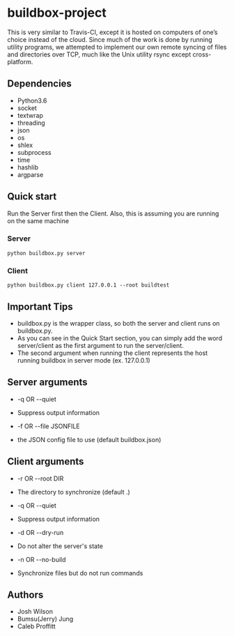# buildbox-project
This is very similar to Travis-CI, except it is hosted on computers of one’s choice instead of the cloud. 
Since much of the work is done by running utility programs, we attempted to implement our own remote syncing of files and directories over TCP, much like the Unix utility rsync except cross-platform.

## Dependencies
* Python3.6
* socket
* textwrap
* threading
* json
* os
* shlex
* subprocess
* time
* hashlib
* argparse

## Quick start
Run the Server first then the Client.
Also, this is assuming you are running on the same machine

### Server
```
python buildbox.py server
```

### Client
```
python buildbox.py client 127.0.0.1 --root buildtest
```

## Important Tips
* buildbox.py is the wrapper class, so both the server and client runs on buildbox.py.
* As you can see in the Quick Start section, you can simply add the word server/client as the first argument to run the server/client.
* The second argument when running the client represents the host running buildbox in server mode (ex. 127.0.0.1)

## Server arguments
* -q OR --quiet
+ Suppress output information
* -f OR --file JSONFILE
+ the JSON config file to use (default buildbox.json)

## Client arguments
* -r OR --root DIR
+ The directory to synchronize (default .)
* -q OR --quiet
+ Suppress output information
* -d OR --dry-run
+ Do not alter the server's state
* -n OR --no-build
+ Synchronize files but do not run commands

## Authors
* Josh Wilson
* Bumsu(Jerry) Jung
* Caleb Proffitt

